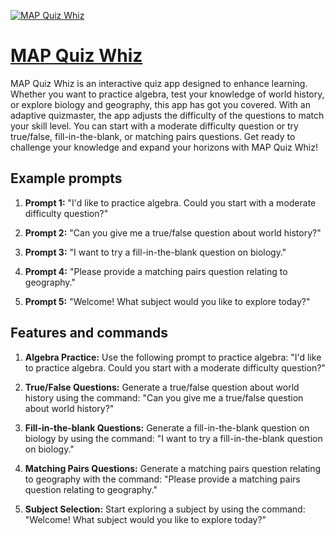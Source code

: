 [![MAP Quiz Whiz](https://files.oaiusercontent.com/file-VI43zROvTNrhIwzreQoDqhkM?se=2123-10-16T20%3A27%3A35Z&sp=r&sv=2021-08-06&sr=b&rscc=max-age%3D31536000%2C%20immutable&rscd=attachment%3B%20filename%3Dcf2f4781-520f-4413-abda-5388df6e9c33.png&sig=p9zAUBsl8xmh3iMsQ1G65dDkaWl/I62cndOPdE5YmvQ%3D)](https://chat.openai.com/g/g-qeRnoQhY6-map-quiz-whiz)

# [MAP Quiz Whiz](https://chat.openai.com/g/g-qeRnoQhY6-map-quiz-whiz)

MAP Quiz Whiz is an interactive quiz app designed to enhance learning. Whether you want to practice algebra, test your knowledge of world history, or explore biology and geography, this app has got you covered. With an adaptive quizmaster, the app adjusts the difficulty of the questions to match your skill level. You can start with a moderate difficulty question or try true/false, fill-in-the-blank, or matching pairs questions. Get ready to challenge your knowledge and expand your horizons with MAP Quiz Whiz!

## Example prompts

1. **Prompt 1:** "I'd like to practice algebra. Could you start with a moderate difficulty question?"

2. **Prompt 2:** "Can you give me a true/false question about world history?"

3. **Prompt 3:** "I want to try a fill-in-the-blank question on biology."

4. **Prompt 4:** "Please provide a matching pairs question relating to geography."

5. **Prompt 5:** "Welcome! What subject would you like to explore today?"

## Features and commands

1. **Algebra Practice:** Use the following prompt to practice algebra: "I'd like to practice algebra. Could you start with a moderate difficulty question?"

2. **True/False Questions:** Generate a true/false question about world history using the command: "Can you give me a true/false question about world history?"

3. **Fill-in-the-blank Questions:** Generate a fill-in-the-blank question on biology by using the command: "I want to try a fill-in-the-blank question on biology."

4. **Matching Pairs Questions:** Generate a matching pairs question relating to geography with the command: "Please provide a matching pairs question relating to geography."

5. **Subject Selection:** Start exploring a subject by using the command: "Welcome! What subject would you like to explore today?"